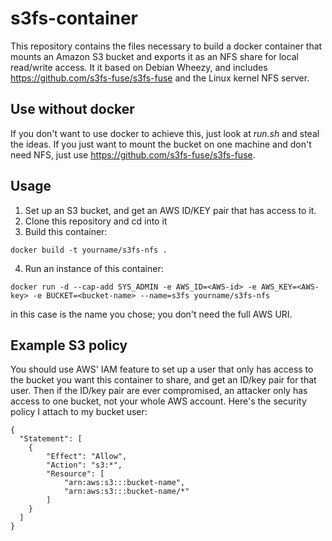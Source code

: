 # s3fs-container
This repository contains the files necessary to build a docker container that mounts an Amazon S3 bucket and exports it as an NFS share for local read/write access. It it based on Debian Wheezy, and includes https://github.com/s3fs-fuse/s3fs-fuse and the Linux kernel NFS server.

## Use without docker
If you don't want to use docker to achieve this, just look at _run.sh_ and steal the ideas. If you just want to mount the bucket on one machine and don't need NFS, just use https://github.com/s3fs-fuse/s3fs-fuse.

## Usage
1. Set up an S3 bucket, and get an AWS ID/KEY pair that has access to it.
2. Clone this repository and cd into it
3. Build this container:
```
docker build -t yourname/s3fs-nfs .
```
4. Run an instance of this container:
```
docker run -d --cap-add SYS_ADMIN -e AWS_ID=<AWS-id> -e AWS_KEY=<AWS-key> -e BUCKET=<bucket-name> --name=s3fs yourname/s3fs-nfs
```
_<bucket-name>_ in this case is the name you chose; you don't need the full AWS URI.

## Example S3 policy
You should use AWS' IAM feature to set up a user that only has access to the bucket you want this container to share, and get an ID/key pair for that user. Then if the ID/key pair are ever compromised, an attacker only has access to one bucket, not your whole AWS account. Here's the security policy I attach to my bucket user:
```
{
  "Statement": [
    {
        "Effect": "Allow",
        "Action": "s3:*",
        "Resource": [
            "arn:aws:s3:::bucket-name",
            "arn:aws:s3:::bucket-name/*"
        ]
    }
  ]
}
```
